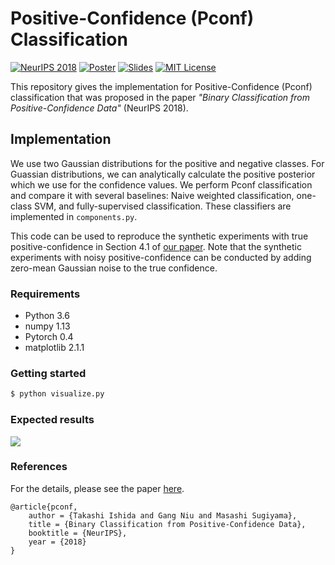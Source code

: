 # Positive-Confidence (Pconf) Classification

[![NeurIPS 2018](https://img.shields.io/badge/NeurIPS-2018-blue.svg)](https://arxiv.org/abs/1710.07138)
[![Poster](https://img.shields.io/badge/Poster-PDF-orange.svg)](https://takashiishida.github.io/assets/pdfs/neurips2018poster.pdf)
[![Slides](https://img.shields.io/badge/Slides-PDF-green.svg)](https://takashiishida.github.io/assets/pdfs/neurips2018slides.pdf)
[![MIT License](https://img.shields.io/badge/License-MIT-yellow.svg)](LICENSE)

This repository gives the implementation for Positive-Confidence (Pconf) classification that was proposed in the paper *"Binary Classification from Positive-Confidence Data"* (NeurIPS 2018).

## Implementation
We use two Gaussian distributions for the positive and negative classes.  For Guassian distributions, we can analytically calculate the positive posterior which we use for the confidence values.  We perform Pconf classification and compare it with several baselines: Naive weighted classification, one-class SVM, and fully-supervised classification.  These classifiers are implemented in `components.py`.

This code can be used to reproduce the synthetic experiments with true positive-confidence in Section 4.1 of [our paper](https://arxiv.org/abs/1710.07138).
Note that the synthetic experiments with noisy positive-confidence can be conducted by adding zero-mean Gaussian noise to the true confidence.

### Requirements
- Python 3.6
- numpy 1.13
- Pytorch 0.4
- matplotlib 2.1.1

### Getting started
```bash
$ python visualize.py
```

### Expected results
![](synthetics.png)

### References
For the details, please see the paper [here](https://arxiv.org/abs/1710.07138).
```
@article{pconf,
	author = {Takashi Ishida and Gang Niu and Masashi Sugiyama},
	title = {Binary Classification from Positive-Confidence Data},
	booktitle = {NeurIPS},
	year = {2018}
}
```
